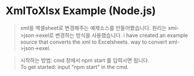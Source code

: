 # XmlToXlsx Example (Node.js)


> xml을 엑셀sheet로 변경해주는 예제소스를 만들어봤습니다. 원리는 xml->json->exel로 변경하는 방식을 사용했습니다.
i have created an example source that converts the xml to Excelsheets. way to convert xml->json->exel.


> 시작하는 방법:  cmd 창에서 npm start 를 입력시면 됩니다.  
  To get started: input "npm start" in the cmd.
